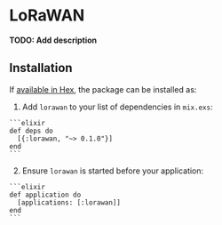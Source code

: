 # LoRaWAN

**TODO: Add description**

## Installation

If [available in Hex](https://hex.pm/docs/publish), the package can be installed as:

  1. Add `lorawan` to your list of dependencies in `mix.exs`:

    ```elixir
    def deps do
      [{:lorawan, "~> 0.1.0"}]
    end
    ```

  2. Ensure `lorawan` is started before your application:

    ```elixir
    def application do
      [applications: [:lorawan]]
    end
    ```

